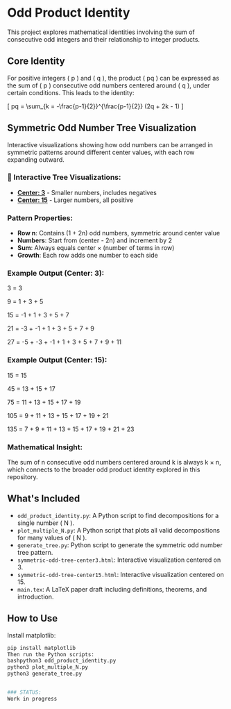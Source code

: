 # Odd Product Identity

This project explores mathematical identities involving the sum of consecutive odd integers and their relationship to integer products.

## Core Identity

For positive integers \( p \) and \( q \), the product \( pq \) can be expressed as the sum of \( p \) consecutive odd numbers centered around \( q \), under certain conditions. This leads to the identity:

\[
pq = \sum_{k = -\frac{p-1}{2}}^{\frac{p-1}{2}} (2q + 2k - 1)
\]

## Symmetric Odd Number Tree Visualization

Interactive visualizations showing how odd numbers can be arranged in symmetric patterns around different center values, with each row expanding outward.

### 🌳 Interactive Tree Visualizations:
- **[Center: 3](https://omaregeh.github.io/odd-product-identity/symmetric-odd-tree-center3.html)** - Smaller numbers, includes negatives
- **[Center: 15](https://omaregeh.github.io/odd-product-identity/symmetric-odd-tree-center15.html)** - Larger numbers, all positive

### Pattern Properties:
- **Row n**: Contains (1 + 2n) odd numbers, symmetric around center value
- **Numbers**: Start from (center - 2n) and increment by 2  
- **Sum**: Always equals center × (number of terms in row)
- **Growth**: Each row adds one number to each side

### Example Output (Center: 3):
3  =  3

9  =  1 + 3 + 5

15  =  -1 + 1 + 3 + 5 + 7

21  =  -3 + -1 + 1 + 3 + 5 + 7 + 9

27  =  -5 + -3 + -1 + 1 + 3 + 5 + 7 + 9 + 11

### Example Output (Center: 15):
15  =  15

45  =  13 + 15 + 17

75  =  11 + 13 + 15 + 17 + 19

105  =  9 + 11 + 13 + 15 + 17 + 19 + 21

135  =  7 + 9 + 11 + 13 + 15 + 17 + 19 + 21 + 23

### Mathematical Insight:
The sum of n consecutive odd numbers centered around k is always k × n, which connects to the broader odd product identity explored in this repository.

## What's Included

- `odd_product_identity.py`: A Python script to find decompositions for a single number \( N \).
- `plot_multiple_N.py`: A Python script that plots all valid decompositions for many values of \( N \).
- `generate_tree.py`: Python script to generate the symmetric odd number tree pattern.
- `symmetric-odd-tree-center3.html`: Interactive visualization centered on 3.
- `symmetric-odd-tree-center15.html`: Interactive visualization centered on 15.
- `main.tex`: A LaTeX paper draft including definitions, theorems, and introduction.

## How to Use

Install matplotlib:
```bash
pip install matplotlib
Then run the Python scripts:
bashpython3 odd_product_identity.py
python3 plot_multiple_N.py
python3 generate_tree.py


### STATUS:
Work in progress 
